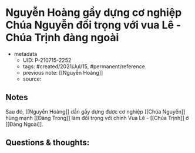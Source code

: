 # Nguyễn Hoàng gầy dựng cơ nghiệp Chúa Nguyễn đối trọng với vua Lê - Chúa Trịnh đàng ngoài

- metadata
	- UID: P-210715-2252
	- tags: #created/2021/Jul/15, #permanent/reference
	- previous note: [[Nguyễn Hoàng]]
	- source: 

## Notes
Sau đó, [[Nguyễn Hoàng]] dần gầy dựng được cơ nghiệp [[Chúa Nguyễn]] hùng mạnh [[Đàng Trong]] làm đối trọng với chính Vua Lê - [[Chúa Trịnh]] ở [[Đàng Ngoài]].
## Questions & thoughts:

